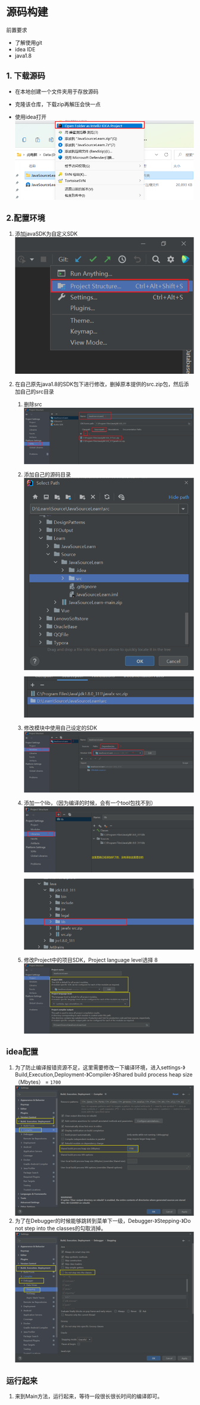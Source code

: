 # 源码构建

前置要求

- 了解使用git
- idea IDE
- java1.8

## 1. 下载源码

- 在本地创建一个文件夹用于存放源码
- 克隆该仓库，下载zip再解压会快一点

- 使用idea打开
  ![image-20211109221202157](img/README/image-20211109221202157-16364671404581.png)

## 2.配置环境

1. 添加javaSDK为自定义SDK
   ![image-20211109221343312](img/README/image-20211109221343312.png)
   
2. 在自己原先java1.8的SDK包下进行修改，删掉原本提供的src.zip包，然后添加自己的src目录
   1. 删除src![image-20211109222019447](img/README/image-20211109222019447.png)
   
   2. 添加自己的源码目录
      ![image-20211109222405450](img/README/image-20211109222405450.png)
      
      ![image-20211109222444802](img/README/image-20211109222444802.png)
      
   3. 修改模块中使用自己设定的SDK
      ![image-20211109222917939](img/README/image-20211109222917939.png)
   
   4. 添加一个lib，（因为编译的时候，会有一个tool包找不到）
      ![image-20211109223417357](img/README/image-20211109223417357.png)
   
      ![image-20211109223222450](img/README/image-20211109223222450.png)
      
   5. 修改Project中的项目SDK，Project language level选择 8 
      ![image-20211109224405956](img/README/image-20211109224405956.png)

## idea配置

1. 为了防止编译报错资源不足，这里需要修改一下编译环境，进入settings-》Build,Execution,Deployment-》Compiler-》Shared build process heap size（Mbytes） =  `1700`
   ![image-20211109223618735](img/README/image-20211109223618735.png)
2. 为了在Debugger的时候能够跳转到菜单下一级，Debugger-》Stepping-》Do not step into the classes的勾取消掉。
   ![image-20211109223907308](img/README/image-20211109223907308.png)

## 运行起来

1. 来到Main方法，运行起来，等待一段很长很长时间的编译即可。
